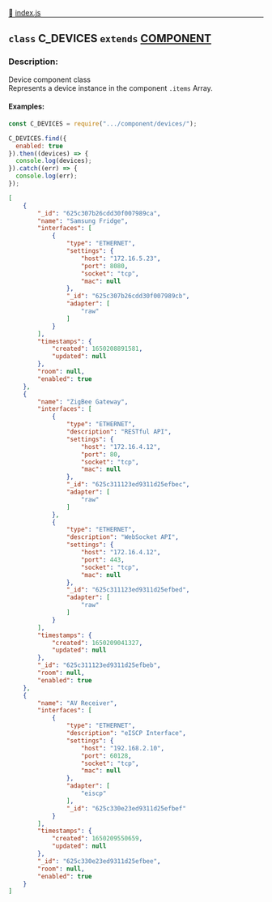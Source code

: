 <div class="mb-0">
    🔗 <a class="source-code" target="_blank"
        href="https://github.com/OpenHausIO/backend/blob/dev&#x2F;components&#x2F;devices&#x2F;index.js">index.js</a>
</div>
<hr style="margin: 0 !important" />

<!-- CLASS -->

<!-- GENERAL -->
## `class` C_DEVICES  `extends`  [COMPONENT](backend/system/component/class.component.js)  
### Description:

Device component class<br />
Represents a device instance in the component `.items` Array.

<!-- GENERAL -->

<!-- PARAMETER -->
<!-- PARAMETER -->

<!-- PROPERTIES -->
<!-- PROPERTIES -->

<!-- EVENTS -->
<!-- EVENTS -->

<!-- EXAMPLES -->
#### Examples:
        
```js
const C_DEVICES = require(".../component/devices/");

C_DEVICES.find({
  enabled: true
}).then((devices) => {
  console.log(devices);
}).catch((err) => {
  console.log(err);
});
```

        
```json
[
    {
        "_id": "625c307b26cdd30f007989ca",
        "name": "Samsung Fridge",
        "interfaces": [
            {
                "type": "ETHERNET",
                "settings": {
                    "host": "172.16.5.23",
                    "port": 8080,
                    "socket": "tcp",
                    "mac": null
                },
                "_id": "625c307b26cdd30f007989cb",
                "adapter": [
                    "raw"
                ]
            }
        ],
        "timestamps": {
            "created": 1650208891581,
            "updated": null
        },
        "room": null,
        "enabled": true
    },
    {
        "name": "ZigBee Gateway",
        "interfaces": [
            {
                "type": "ETHERNET",
                "description": "RESTful API",
                "settings": {
                    "host": "172.16.4.12",
                    "port": 80,
                    "socket": "tcp",
                    "mac": null
                },
                "_id": "625c311123ed9311d25efbec",
                "adapter": [
                    "raw"
                ]
            },
            {
                "type": "ETHERNET",
                "description": "WebSocket API",
                "settings": {
                    "host": "172.16.4.12",
                    "port": 443,
                    "socket": "tcp",
                    "mac": null
                },
                "_id": "625c311123ed9311d25efbed",
                "adapter": [
                    "raw"
                ]
            }
        ],
        "timestamps": {
            "created": 1650209041327,
            "updated": null
        },
        "_id": "625c311123ed9311d25efbeb",
        "room": null,
        "enabled": true
    },
    {
        "name": "AV Receiver",
        "interfaces": [
            {
                "type": "ETHERNET",
                "description": "eISCP Interface",
                "settings": {
                    "host": "192.168.2.10",
                    "port": 60128,
                    "socket": "tcp",
                    "mac": null
                },
                "adapter": [
                    "eiscp"
                ],
                "_id": "625c330e23ed9311d25efbef"
            }
        ],
        "timestamps": {
            "created": 1650209550659,
            "updated": null
        },
        "_id": "625c330e23ed9311d25efbee",
        "room": null,
        "enabled": true
    }
]
```

<!-- EXAMPLES -->

<!-- LINKS -->
<!-- LINKS -->

<!-- CLASS -->



<!-- METHODS -->
<!-- METHODS -->